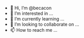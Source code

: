 - 👋 Hi, I’m @becacon
- 👀 I’m interested in ...
- 🌱 I’m currently learning ...
- 💞️ I’m looking to collaborate on ...
- 📫 How to reach me ...

<!---
becacon/becacon is a ✨ special ✨ repository because its `README.md` (this file) appears on your GitHub profile.
You can click the Preview link to take a look at your changes.
--->
